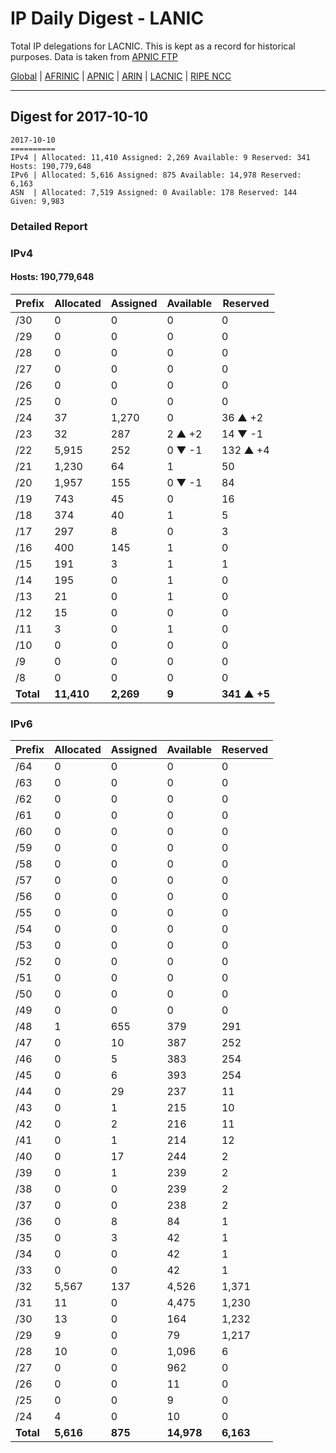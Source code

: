 # IP Daily Digest - LANIC

Total IP delegations for LACNIC. This is kept as a record for historical purposes. Data is taken from [APNIC FTP](https://ftp.apnic.net/)

[Global](https://github.com/csmets/IP-Daily-Digest) | [AFRINIC](https://github.com/csmets/IP-Daily-Digest/tree/master/archives/AFRINIC) | [APNIC](https://github.com/csmets/IP-Daily-Digest/tree/master/archives/APNIC) | [ARIN](https://github.com/csmets/IP-Daily-Digest/tree/master/archives/ARIN) | [LACNIC](https://github.com/csmets/IP-Daily-Digest/tree/master/archives/LACNIC) | [RIPE NCC](https://github.com/csmets/IP-Daily-Digest/tree/master/archives/RIPE_NCC)

---

## Digest for 2017-10-10
```
2017-10-10
==========
IPv4 | Allocated: 11,410 Assigned: 2,269 Available: 9 Reserved: 341 Hosts: 190,779,648
IPv6 | Allocated: 5,616 Assigned: 875 Available: 14,978 Reserved: 6,163
ASN  | Allocated: 7,519 Assigned: 0 Available: 178 Reserved: 144 Given: 9,983
```

### Detailed Report

### IPv4

#### Hosts: **190,779,648**

| Prefix | Allocated | Assigned | Available | Reserved |
| ----- | ----- | ----- | ----- | ----- |
| /30 | 0 | 0 | 0 | 0 |
| /29 | 0 | 0 | 0 | 0 |
| /28 | 0 | 0 | 0 | 0 |
| /27 | 0 | 0 | 0 | 0 |
| /26 | 0 | 0 | 0 | 0 |
| /25 | 0 | 0 | 0 | 0 |
| /24 | 37 | 1,270 | 0 | 36 ▲ +2 |
| /23 | 32 | 287 | 2 ▲ +2 | 14 ▼ -1 |
| /22 | 5,915 | 252 | 0 ▼ -1 | 132 ▲ +4 |
| /21 | 1,230 | 64 | 1 | 50 |
| /20 | 1,957 | 155 | 0 ▼ -1 | 84 |
| /19 | 743 | 45 | 0 | 16 |
| /18 | 374 | 40 | 1 | 5 |
| /17 | 297 | 8 | 0 | 3 |
| /16 | 400 | 145 | 1 | 0 |
| /15 | 191 | 3 | 1 | 1 |
| /14 | 195 | 0 | 1 | 0 |
| /13 | 21 | 0 | 1 | 0 |
| /12 | 15 | 0 | 0 | 0 |
| /11 | 3 | 0 | 1 | 0 |
| /10 | 0 | 0 | 0 | 0 |
| /9 | 0 | 0 | 0 | 0 |
| /8 | 0 | 0 | 0 | 0 |
| **Total** | **11,410** | **2,269** | **9** | **341 ▲ +5** |

### IPv6

| Prefix | Allocated | Assigned | Available | Reserved |
| ----- | ----- | ----- | ----- | ----- |
| /64 | 0 | 0 | 0 | 0 |
| /63 | 0 | 0 | 0 | 0 |
| /62 | 0 | 0 | 0 | 0 |
| /61 | 0 | 0 | 0 | 0 |
| /60 | 0 | 0 | 0 | 0 |
| /59 | 0 | 0 | 0 | 0 |
| /58 | 0 | 0 | 0 | 0 |
| /57 | 0 | 0 | 0 | 0 |
| /56 | 0 | 0 | 0 | 0 |
| /55 | 0 | 0 | 0 | 0 |
| /54 | 0 | 0 | 0 | 0 |
| /53 | 0 | 0 | 0 | 0 |
| /52 | 0 | 0 | 0 | 0 |
| /51 | 0 | 0 | 0 | 0 |
| /50 | 0 | 0 | 0 | 0 |
| /49 | 0 | 0 | 0 | 0 |
| /48 | 1 | 655 | 379 | 291 |
| /47 | 0 | 10 | 387 | 252 |
| /46 | 0 | 5 | 383 | 254 |
| /45 | 0 | 6 | 393 | 254 |
| /44 | 0 | 29 | 237 | 11 |
| /43 | 0 | 1 | 215 | 10 |
| /42 | 0 | 2 | 216 | 11 |
| /41 | 0 | 1 | 214 | 12 |
| /40 | 0 | 17 | 244 | 2 |
| /39 | 0 | 1 | 239 | 2 |
| /38 | 0 | 0 | 239 | 2 |
| /37 | 0 | 0 | 238 | 2 |
| /36 | 0 | 8 | 84 | 1 |
| /35 | 0 | 3 | 42 | 1 |
| /34 | 0 | 0 | 42 | 1 |
| /33 | 0 | 0 | 42 | 1 |
| /32 | 5,567 | 137 | 4,526 | 1,371 |
| /31 | 11 | 0 | 4,475 | 1,230 |
| /30 | 13 | 0 | 164 | 1,232 |
| /29 | 9 | 0 | 79 | 1,217 |
| /28 | 10 | 0 | 1,096 | 6 |
| /27 | 0 | 0 | 962 | 0 |
| /26 | 0 | 0 | 11 | 0 |
| /25 | 0 | 0 | 9 | 0 |
| /24 | 4 | 0 | 10 | 0 |
| **Total** | **5,616** | **875** | **14,978** | **6,163** |
